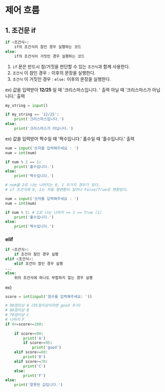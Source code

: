 # 제어 흐름

## 1. 조건문 if

```python
if <조건식>:
    if의 조건식이 참인 경우 실행하는 코드
else:
    if의 조건식이 거짓인 경우 실행하는 코드
```

1. `if` 문은 반드시 참/거짓을 판단할 수 있는 `조건식`과 함께 사용한다.
2. `조건식` 이 참인 경우 `:` 이후의 문장을 실행한다.
3. `조건식` 이 거짓인 경우 : `else:` 이후의 문장을 실행한다.

ex) 
값을 입력받아 **12/25** 일 때 '크리스마스입니다. ' 출력
아닐 때 '크리스마스가 아닙니다.' 출력
```python
my_string = input()

if my_string == '12/25':
    print('크리스마스입니다.')
else:
    print('크리스마스가 아닙니다.')
```

ex)
값을 입력받아 짝수일 때 '짝수입니다.'
             홀수일 때 '홀수입니다.' 출력
```python
num = input('숫자를 입력해주세요 : ')
num = int(num)

if num % 2 == 1:
    print('홀수입니다.')
else:
    print('짝수입니다.')
```
```python
# num을 2로 나눈 나머지는 0, 1 두가지 경우가 있다.
# if 조건식에 0, 1는 자동 형변환이 일어나 False/True로 변환된다.

num = input('숫자를 입력해주세요 : ')
num = int(num)

if num % 2: # 2로 나눈 나머지 == 1 == True (1)
    print('홀수입니다.')
else:
    print('짝수입니다.')
```
### elif
```python
if <조건식>:
    if 조건이 참인 경우 실행
elif <조건식>:
    elif 조건이 참인 경우 실행
...
else:
    위의 조건식에 하나도 부합하지 않는 경우 실행
```
ex)
```python
score = int(input('점수를 입력해주세요: '))

# 90점이상 A (95점이상이라면 good 추가)
# 80점이상 B
# 70점이상 C
# 나머지 F
if 0<=score<=100:
    
    if score>=90:
        print('A')
        if score>=95:
            print('good')
    elif score>=80:
        print('B')
    elif score>=70:
        print('C')
    else:
        print('F')
else:
    print('잘못된 값입니다.')
```